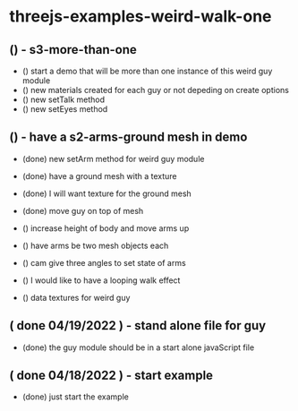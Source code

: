 # threejs-examples-weird-walk-one

## () - s3-more-than-one
* () start a demo that will be more than one instance of this weird guy module
* () new materials created for each guy or not depeding on create options
* () new setTalk method
* () new setEyes method

## () - have a s2-arms-ground mesh in demo
* (done) new setArm method for weird guy module
* (done) have a ground mesh with a texture
* (done) I will want texture for the ground mesh
* (done) move guy on top of mesh


* () increase height of body and move arms up
* () have arms be two mesh objects each
* () cam give three angles to set state of arms


* () I would like to have a looping walk effect
* () data textures for weird guy


## ( done 04/19/2022 ) - stand alone file for guy
* (done) the guy module should be in a start alone javaScript file

## ( done 04/18/2022 ) - start example
* (done) just start the example
